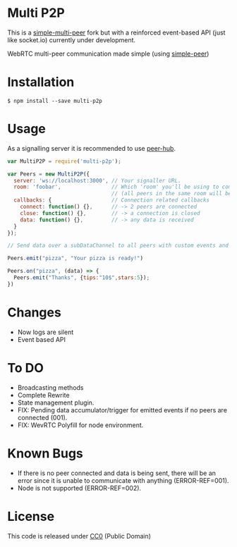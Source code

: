 # Multi P2P

This is a [simple-multi-peer](https://github.com/nihey/simple-multi-peer/) fork but with a reinforced event-based API (just like socket.io) currently under development.

WebRTC multi-peer communication made simple (using [simple-peer](https://github.com/feross/simple-peer))

# Installation
```
$ npm install --save multi-p2p
```

# Usage

As a signalling server it is recommended to use [peer-hub](https://github.com/nihey/node-peer-hub).

```javascript
var MultiP2P = require('multi-p2p');

var Peers = new MultiP2P({
  server: 'ws://localhost:3000', // Your signaller URL.
  room: 'foobar',                // Which 'room' you'll be using to communicate with your peers
                                 // (all peers in the same room will be signalled to each other).
  callbacks: {                   // Connection related callbacks
    connect: function() {},      // -> 2 peers are connected
    close: function() {},        // -> a connection is closed
    data: function() {},         // -> any data is received
  }
});

// Send data over a subDataChannel to all peers with custom events and easy to read data.

Peers.emit("pizza", "Your pizza is ready!")

Peers.on("pizza", (data) => {
  Peers.emit("Thanks", {tips:"10$",stars:5});
})

```

# Changes

  - Now logs are silent
  - Event based API

# To DO

  - Broadcasting methods
  - Complete Rewrite
  - State management plugin.
  - FIX: Pending data accumulator/trigger for emitted events if no peers are connected (001).
  - FIX: WevRTC Polyfill for node environment.

# Known Bugs

- If there is no peer connected and data is being sent, there will be an error since it is unable to communicate with anything (ERROR-REF=001).
- Node is not supported (ERROR-REF=002).

# License

This code is released under
[CC0](http://creativecommons.org/publicdomain/zero/1.0/) (Public Domain)

